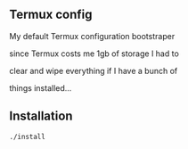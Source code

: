 ## Termux config ##

My default Termux configuration bootstraper

since Termux costs me 1gb of storage I had to 

clear and wipe everything if I have a bunch of

things installed...

## Installation ##

`./install`
